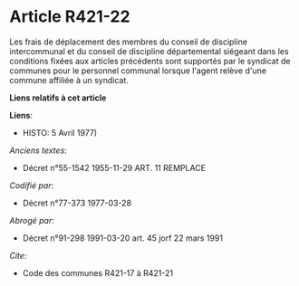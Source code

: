 # Article R421-22

Les frais de déplacement des membres du conseil de discipline intercommunal et du conseil de discipline départemental
siégeant dans les conditions fixées aux articles précédents sont supportés par le syndicat de communes pour le personnel
communal lorsque l'agent relève d'une commune affiliée à un syndicat.

**Liens relatifs à cet article**

**Liens**:

  - HISTO: 5 Avril 1977)

_Anciens textes_:

  - Décret n°55-1542 1955-11-29 ART. 11 REMPLACE

_Codifié par_:

  - Décret n°77-373 1977-03-28

_Abrogé par_:

  - Décret n°91-298 1991-03-20 art. 45 jorf 22 mars 1991

_Cite_:

  - Code des communes R421-17 à R421-21
